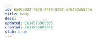 ```yaml
---
id: 6a49a023-f970-44f9-920f-af6342d5544e
title: body
desc: ''
updated: 1618573905335
created: 1618573905335
stub: true
---
```



